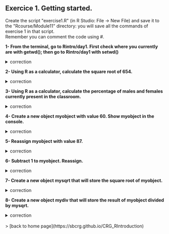 ## Exercice 1. Getting started.

Create the script "exercise1.R" (in R Studio: File -> New File) and save it to the "Rcourse/Module11" directory: you will save all the commands of exercise 1 in that  script.
<br>Remember you can comment the code using #.

**1- From the terminal, go to Rintro/day1.
First check where you currently are with getwd(); 
then go to Rintro/day1 with setwd()**

<details>
<summary>
correction
</summary>

```{r}
getwd()
setwd("Rcourse/Module1")
setwd("/users/bi/sbonnin/Rcourse/Module1")
```

</details>


**2- Using R as a calculator, calculate the square root of 654.**

<details>
<summary>
correction
</summary>

```{r}
sqrt(654)
```

</details>

**3- Using R as a calculator, calculate the percentage of males and females currently present in the classroom.**

<details>
<summary>
correction
</summary>

```{r}
(14/18) * 100
(4/18) * 100
```

</details>

**4- Create a new object myobject with value 60.
Show myobject in the console.**

<details>
<summary>
correction
</summary>

```{r}
myobject <- 60
myobject
```

</details>

**5- Reassign myobject with value 87.**

<details>
<summary>
correction
</summary>

```{r}
myobject <- 87
```

</details>

**6- Subtract 1 to myobject. Reassign.**

<details>
<summary>
correction
</summary>

```{r}
myobject <- myobject - 1
```

</details>

**7- Create a new object mysqrt that will store the square root of myobject.**

<details>
<summary>
correction
</summary>

```{r}
mysqrt <- sqrt(myobject)
```

</details>

**8- Create a new object mydiv that will store the result of myobject divided by mysqrt.**

<details>
<summary>
correction
</summary>

```{r}
mydiv <- myobject / mysqrt
```

</details>
<br>
> [back to home page](https://sbcrg.github.io/CRG_RIntroduction)

